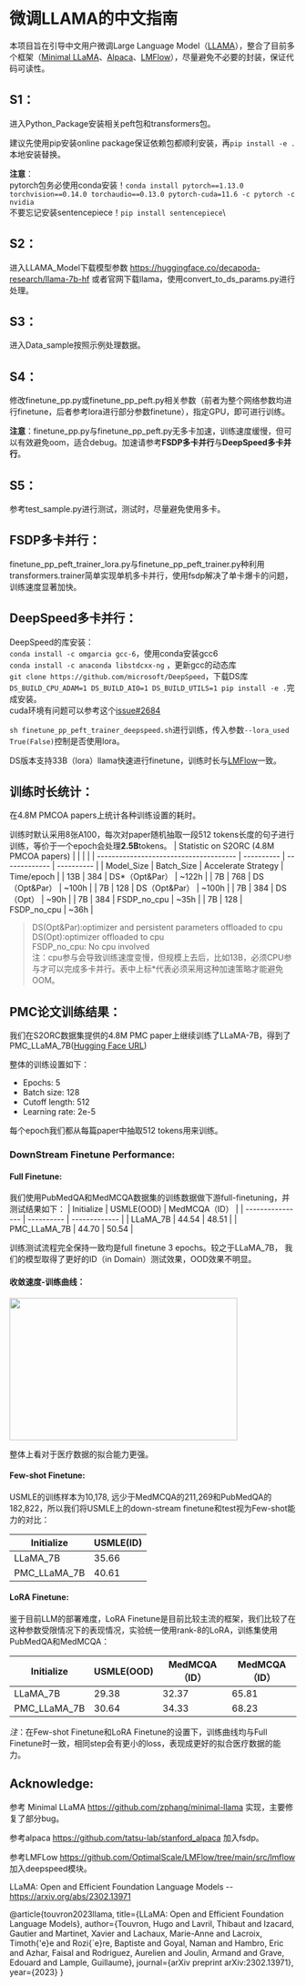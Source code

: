 # 微调LLAMA的中文指南
本项目旨在引导中文用户微调Large Language Model（[LLAMA](https://arxiv.org/abs/2302.13971)），整合了目前多个框架（[Minimal LLaMA](https://github.com/zphang/minimal-llama)、[Alpaca](https://github.com/tatsu-lab/stanford_alpaca)、[LMFlow](https://github.com/OptimalScale/LMFlow/tree/main/src/lmflow)），尽量避免不必要的封装，保证代码可读性。
## S1：
进入Python_Package安装相关peft包和transformers包。

建议先使用pip安装online package保证依赖包都顺利安装，再```pip install -e .```本地安装替换。

**注意**：\
pytorch包务必使用conda安装！```conda install pytorch==1.13.0 torchvision==0.14.0 torchaudio==0.13.0 pytorch-cuda=11.6 -c pytorch -c nvidia```\
不要忘记安装sentencepiece！```pip install sentencepiece```\

## S2：
进入LLAMA_Model下载模型参数 https://huggingface.co/decapoda-research/llama-7b-hf 或者官网下载llama，使用convert_to_ds_params.py进行处理。

## S3：
进入Data_sample按照示例处理数据。

## S4：
修改finetune_pp.py或finetune_pp_peft.py相关参数（前者为整个网络参数均进行finetune，后者参考lora进行部分参数finetune），指定GPU，即可进行训练。

**注意**：finetune_pp.py与finetune_pp_peft.py无多卡加速，训练速度缓慢，但可以有效避免oom，适合debug。加速请参考**FSDP多卡并行**与**DeepSpeed多卡并行**。

## S5：
参考test_sample.py进行测试，测试时，尽量避免使用多卡。

## FSDP多卡并行：
finetune_pp_peft_trainer_lora.py与finetune_pp_peft_trainer.py种利用transformers.trainer简单实现单机多卡并行，使用fsdp解决了单卡爆卡的问题，训练速度显著加快。

## DeepSpeed多卡并行：
DeepSpeed的库安装：\
```conda install -c omgarcia gcc-6```，使用conda安装gcc6\
```conda install -c anaconda libstdcxx-ng``` ，更新gcc的动态库\
```git clone https://github.com/microsoft/DeepSpeed```，下载DS库\
```DS_BUILD_CPU_ADAM=1 DS_BUILD_AIO=1 DS_BUILD_UTILS=1 pip install -e .```完成安装。\
cuda环境有问题可以参考这个[issue#2684](https://github.com/microsoft/DeepSpeed/issues/2684)

```sh finetune_pp_peft_trainer_deepspeed.sh```进行训练，传入参数```--lora_used True(False)```控制是否使用lora。

DS版本支持33B（lora）llama快速进行finetune，训练时长与[LMFlow](https://github.com/OptimalScale/LMFlow/tree/main/src/lmflow)一致。

## 训练时长统计：
在4.8M PMCOA papers上统计各种训练设置的耗时。

训练时默认采用8张A100，每次对paper随机抽取一段512 tokens长度的句子进行训练，等价于一个epoch会处理**2.5B**tokens。
| Statistic on S2ORC (4.8M PMCOA papers) |            |               |            |
| -------------------------------------- | ---------- | ------------- | ---------- |
| Model_Size                             | Batch_Size | Accelerate Strategy      | Time/epoch |
| 13B                                    | 384        | DS*（Opt&Par） | ~122h      |
| 7B                                     | 768        | DS（Opt&Par） | ~100h      |
| 7B                                     | 128        | DS（Opt&Par） | ~100h      |
| 7B                                     | 384        | DS（Opt） | ~90h       |
| 7B                                     | 384        | FSDP_no_cpu   | ~35h       |
| 7B                                     | 128        | FSDP_no_cpu   | ~36h       |
> DS(Opt&Par):optimizer and persistent parameters offloaded to cpu\
> DS(Opt):optimizer offloaded to cpu\
> FSDP_no_cpu: No cpu involved\
> 注：cpu参与会导致训练速度变慢，但规模上去后，比如13B，必须CPU参与才可以完成多卡并行。表中上标*代表必须采用这种加速策略才能避免OOM。

## PMC论文训练结果：
我们在S2ORC数据集提供的4.8M PMC paper上继续训练了LLaMA-7B，得到了PMC_LLaMA_7B([Hugging Face URL](https://huggingface.co/chaoyi-wu/PMC_LLAMA_7B))

整体的训练设置如下：
* Epochs: 5
* Batch size: 128
* Cutoff length: 512
* Learning rate: 2e-5

每个epoch我们都从每篇paper中抽取512 tokens用来训练。

### DownStream Finetune Performance:

#### Full Finetune:
我们使用PubMedQA和MedMCQA数据集的训练数据做下游full-finetuning，并测试结果如下：
| Initialize       | USMLE(OOD) | MedMCQA（ID） |
| ---------------- | ---------- | ------------- |
| LLaMA_7B         | 44.54      | 48.51         |
| PMC_LLaMA_7B     | 44.70      | 50.54         |

训练测试流程完全保持一致均是full finetune 3 epochs。较之于LLaMA_7B， 我们的模型取得了更好的ID（in Domain）测试效果，OOD效果不明显。

#### 收敛速度-训练曲线：
<img width="400" height="250" src=https://github.com/chaoyi-wu/Finetune_LLAMA/blob/main/figures/training_curve.png)>

整体上看对于医疗数据的拟合能力更强。

#### Few-shot Finetune:

USMLE的训练样本为10,178, 远少于MedMCQA的211,269和PubMedQA的182,822，所以我们将USMLE上的down-stream finetune和test视为Few-shot能力的对比：

| Initialize       | USMLE(ID) | 
| ---------------- | ----------| 
| LLaMA_7B         | 35.66     | 
| PMC_LLaMA_7B     | 40.61     | 

#### LoRA Finetune:

鉴于目前LLM的部署难度，LoRA Finetune是目前比较主流的框架，我们比较了在这种参数受限情况下的表现情况，实验统一使用rank-8的LoRA，训练集使用PubMedQA和MedMCQA：

| Initialize       | USMLE(OOD) | MedMCQA（ID） | MedMCQA（ID） |
| ---------------- | ---------- | ------------- | -------------|
| LLaMA_7B         | 29.38      | 32.37         | 65.81        |
| PMC_LLaMA_7B     | 30.64      | 34.33         | 68.23        |

*注*：在Few-shot Finetune和LoRA Finetune的设置下，训练曲线均与Full Finetune时一致，相同step会有更小的loss，表现成更好的拟合医疗数据的能力。

## Acknowledge:
参考 Minimal LLaMA https://github.com/zphang/minimal-llama 实现，主要修复了部分bug。

参考alpaca https://github.com/tatsu-lab/stanford_alpaca 加入fsdp。

参考LMFLow https://github.com/OptimalScale/LMFlow/tree/main/src/lmflow 加入deepspeed模块。

LLaMA: Open and Efficient Foundation Language Models -- https://arxiv.org/abs/2302.13971

@article{touvron2023llama,
  title={LLaMA: Open and Efficient Foundation Language Models},
  author={Touvron, Hugo and Lavril, Thibaut and Izacard, Gautier and Martinet, Xavier and Lachaux, Marie-Anne and Lacroix, Timoth{\'e}e and Rozi{\`e}re, Baptiste and Goyal, Naman and Hambro, Eric and Azhar, Faisal and Rodriguez, Aurelien and Joulin, Armand and Grave, Edouard and Lample, Guillaume},
  journal={arXiv preprint arXiv:2302.13971},
  year={2023}
}
